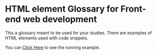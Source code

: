 # HTML element Glossary for Front-end web development
This a glossary meant to be used for your studies. There are examples of HTML elements used with code snippets.

You can [Click Here](https://erika-dorset.github.io/fewd_html_glossary/)
 to see the running example. 